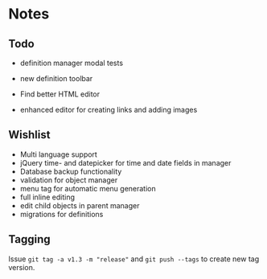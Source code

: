 # Notes

## Todo

* definition manager modal tests
* new definition toolbar

* Find better HTML editor
* enhanced editor for creating links and adding images

## Wishlist

* Multi language support
* jQuery time- and datepicker for time and date fields in manager
* Database backup functionality
* validation for object manager
* menu tag for automatic menu generation
* full inline editing
* edit child objects in parent manager
* migrations for definitions

## Tagging

Issue `git tag -a v1.3 -m "release"` and `git push --tags` to create new tag version.